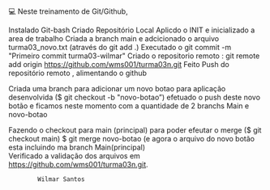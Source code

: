 💻 Neste treinamento de Git/Github,

Instalado Git-bash 
Criado Repositório Local 
Aplicdo o INIT e  inicializado a area de trabalho 
Criada a branch main e adcicionado o arquivo turma03_novo.txt (através do git add .)
Executado o git commit -m "Primeiro commit turma03-wilmar"
Criado o repositorio remoto : git remote add origin https://github.com/wms001/turma03n.git
Feito Push do repositório remoto , alimentando o github 

Criada uma branch para adicionar um novo botao para aplicação desenvolvida ($ git checkout -b "novo-botao”)
efetuado o push deste novo botão e ficamos neste momento com a quantidade de 2 branchs Main e novo-botao

Fazendo o checkout para main (principal) para poder efeutar o merge ($ git checkout main)
$ git merge novo-botao (e agora o arquivo do novo botão esta incluindo ma branch Main(principal)  
Verificado a validação dos arquivos em  https://github.com/wms001/turma03n.git.

            Wilmar Santos



